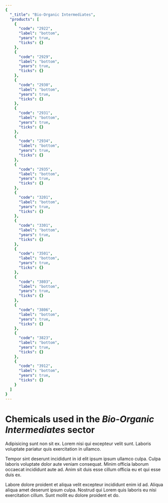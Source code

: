 ```yaml
---
{
  "_title": "Bio-Organic Intermediates",
  "products": [
    {
      "code": "2922",
      "label": "bottom",
      "years": true,
      "ticks": {}
    },
    {
      "code": "2929",
      "label": "bottom",
      "years": true,
      "ticks": {}
    },
    {
      "code": "2930",
      "label": "bottom",
      "years": true,
      "ticks": {}
    },
    {
      "code": "2931",
      "label": "bottom",
      "years": true,
      "ticks": {}
    },
    {
      "code": "2934",
      "label": "bottom",
      "years": true,
      "ticks": {}
    },
    {
      "code": "2935",
      "label": "bottom",
      "years": true,
      "ticks": {}
    },
    {
      "code": "3201",
      "label": "bottom",
      "years": true,
      "ticks": {}
    },
    {
      "code": "3301",
      "label": "bottom",
      "years": true,
      "ticks": {}
    },
    {
      "code": "3501",
      "label": "bottom",
      "years": true,
      "ticks": {}
    },
    {
      "code": "3803",
      "label": "bottom",
      "years": true,
      "ticks": {}
    },
    {
      "code": "3806",
      "label": "bottom",
      "years": true,
      "ticks": {}
    },
    {
      "code": "3823",
      "label": "bottom",
      "years": true,
      "ticks": {}
    },
    {
      "code": "3912",
      "label": "bottom",
      "years": true,
      "ticks": {}
    }
  ]
}
---
```


# Chemicals used in the _Bio-Organic Intermediates_ sector

Adipisicing sunt non sit ex. Lorem nisi qui excepteur velit sunt. Laboris voluptate pariatur quis exercitation in ullamco.

Tempor sint deserunt incididunt in id elit ipsum ipsum ullamco culpa. Culpa laboris voluptate dolor aute veniam consequat. Minim officia laborum occaecat incididunt aute ad. Anim sit duis esse cillum officia eu et qui esse duis ex.

Labore dolore proident et aliqua velit excepteur incididunt enim id ad. Aliqua aliqua amet deserunt ipsum culpa. Nostrud qui Lorem quis laboris eu nisi exercitation cillum. Sunt mollit eu dolore proident et do.